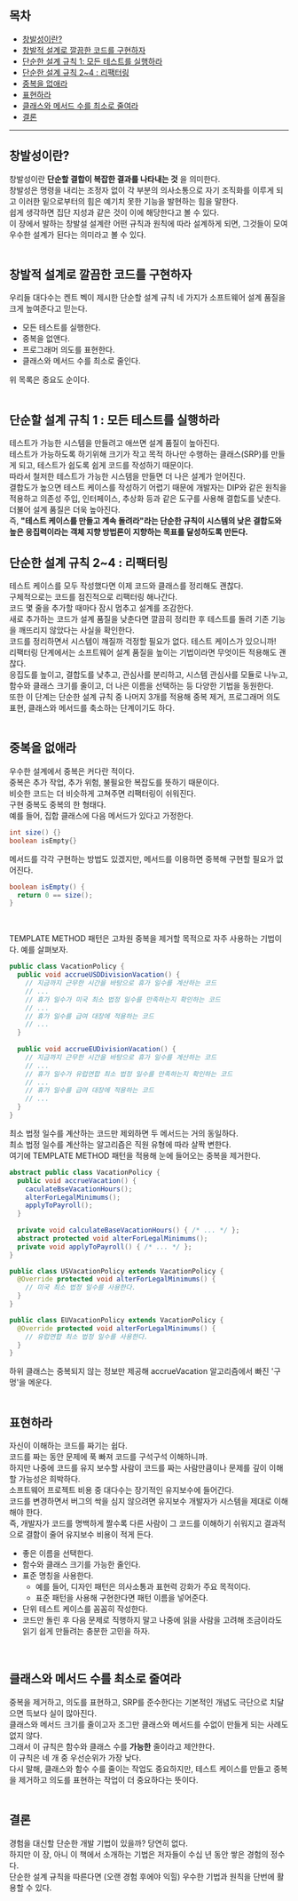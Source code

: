 ## 목차
- [창발성이란?](#1)
- [창발적 설계로 깔끔한 코드를 구현하자](#2)
- [단순한 설계 규칙 1: 모든 테스트를 실행하라](#3)
- [단순한 설계 규칙 2~4 : 리팩터링](#4)
- [중복을 없애라](#5)
- [표현하라](#6)
- [클래스와 메서드 수를 최소로 줄여라](#7)
- [결론](#8)

---

## 창발성이란? <a name = "1"></a>
창발성이란 __단순할 결합이 복잡한 결과를 나타내는 것__ 을 의미한다.  
창발성은 명령을 내리는 조정자 없이 각 부분의 의사소통으로 자기 조직화를 이루게 되고 이러한 밑으로부터의 힘은 예기치 못한 기능을 발현하는 힘을 말한다.  
쉽게 생각하면 집단 지성과 같은 것이 이에 해당한다고 볼 수 있다.  
이 장에서 발하는 창발설 설계란 어떤 규칙과 원칙에 따라 설계하게 되면, 그것들이 모여 우수한 설계가 된다는 의미라고 볼 수 있다.  
<br>

## 창발적 설계로 깔끔한 코드를 구현하자 <a name = "2"></a>
우리들 대다수는 켄트 벡이 제시한 단순할 설계 규칙 네 가지가 소프트웨어 설계 품질을 크게 높여준다고 믿는다.
+ 모든 테스트를 실행한다.
+ 중복을 없앤다.
+ 프로그래머 의도를 표현한다.
+ 클래스와 메서드 수를 최소로 줄인다.

위 목록은 중요도 순이다.  
<br>

## 단순할 설계 규칙 1 : 모든 테스트를 실행하라 <a name = "3"></a>
테스트가 가능한 시스템을 만들려고 애쓰면 설계 품질이 높아진다.  
테스트가 가능하도록 하기위해 크기가 작고 목적 하나만 수행하는 클래스(SRP)를 만들게 되고, 테스트가 쉽도록 쉽게 코드를 작성하기 때문이다.  
따라서 철저한 테스트가 가능한 시스템을 만들면 더 나은 설계가 얻어진다.  
결합도가 높으면 테스트 케이스를 작성하기 어렵기 때문에 개발자는 DIP와 같은 원칙을 적용하고 의존성 주입, 인터페이스, 추상화 등과 같은 도구를 사용해 결합도를 낮춘다.  
더불어 설계 품질은 더욱 높아진다.  
즉, __"테스트 케이스를 만들고 계속 돌려라"라는 단순한 규칙이 시스템의 낮은 결합도와 높은 응집력이라는 객체 지향 방법론이 지향하는 목표를 달성하도록 만든다.__  

## 단순한 설계 규칙 2~4 : 리팩터링 <a name = "4"></a>
테스트 케이스를 모두 작성했다면 이제 코드와 클래스를 정리해도 괜찮다.  
구체적으로는 코드를 점진적으로 리팩터링 해나간다.  
코드 몇 줄을 추가할 때마다 잠시 멈추고 설계를 조감한다.  
새로 추가하는 코드가 설계 품질을 낮춘다면 깔끔히 정리한 후 테스트를 돌려 기존 기능을 깨뜨리지 않았다는 사실을 확인한다.  
코드를 정리하면서 시스템이 깨질까 걱정할 필요가 없다. 테스트 케이스가 있으니까!  
리팩터링 단계에서는 소프트웨어 설계 품질을 높이는 기법이라면 무엇이든 적용해도 괜찮다.  
응집도를 높이고, 결합도를 낮추고, 관심사를 분리하고, 시스템 관심사를 모듈로 나누고, 함수와 클래스 크기를 줄이고, 더 나은 이름을 선택하는 등 다양한 기법을 동원한다.  
또한 이 단계는 단순한 설계 규칙 중 나머지 3개를 적용해 중복 제거, 프로그래머 의도 표현, 클래스와 메서드를 축소하는 단계이기도 하다.  
<br>

## 중복을 없애라 <a name = "5"></a>
우수한 설계에서 중복은 커다란 적이다.  
중복은 추가 작업, 추가 위험, 불필요한 복잡도를 뜻하기 때문이다.  
비슷한 코드는 더 비슷하게 고쳐주면 리팩터링이 쉬워진다.  
구현 중복도 중복의 한 형태다.  
예를 들어, 집합 클래스에 다음 메서드가 있다고 가정한다.  
```java
int size() {}
boolean isEmpty{}
```
메서드를 각각 구현하는 방법도 있겠지만, 메서드를 이용하면 중복해 구현할 필요가 없어진다.  
```java
boolean isEmpty() {
  return 0 == size();
}
```
<br>

TEMPLATE METHOD 패턴은 고차원 중복을 제거할 목적으로 자주 사용하는 기법이다. 예를 살펴보자.  
```java
public class VacationPolicy {
  public void accrueUSDDivisionVacation() {
    // 지금까지 근무한 시간을 바탕으로 휴가 일수를 계산하는 코드
    // ...
    // 휴가 일수가 미국 최소 법정 일수를 만족하는지 확인하는 코드
    // ...
    // 휴가 일수를 급여 대장에 적용하는 코드
    // ...
  }
  
  public void accrueEUDivisionVacation() {
    // 지금까지 근무한 시간을 바탕으로 휴가 일수를 계산하는 코드
    // ...
    // 휴가 일수가 유럽연합 최소 법정 일수를 만족하는지 확인하는 코드
    // ...
    // 휴가 일수를 급여 대장에 적용하는 코드
    // ...
  }
}
```
최소 법정 일수를 계산하는 코드만 제외하면 두 메서드는 거의 동일하다.  
최소 법정 일수를 계산하는 알고리즘은 직원 유형에 따라 살짝 변한다.  
여기에 TEMPLATE METHOD 패턴을 적용해 눈에 들어오는 중복을 제거한다.
```java
abstract public class VacationPolicy {
  public void accrueVacation() {
    caculateBseVacationHours();
    alterForLegalMinimums();
    applyToPayroll();
  }
  
  private void calculateBaseVacationHours() { /* ... */ };
  abstract protected void alterForLegalMinimums();
  private void applyToPayroll() { /* ... */ };
}

public class USVacationPolicy extends VacationPolicy {
  @Override protected void alterForLegalMinimums() {
    // 미국 최소 법정 일수를 사용한다.
  }
}

public class EUVacationPolicy extends VacationPolicy {
  @Override protected void alterForLegalMinimums() {
    // 유럽연합 최소 법정 일수를 사용한다.
  }
}
```
하위 클래스는 중복되지 않는 정보만 제공해 accrueVacation 알고리즘에서 빠진 '구멍'을 메운다.  
<Br>

## 표현하라 <a name = "6"></a>
자신이 이해하는 코드를 짜기는 쉽다.  
코드를 짜는 동안 문제에 푹 빠져 코드를 구석구석 이해하니까.  
하지만 나중에 코드를 유지 보수할 사람이 코드를 짜는 사람만큼이나 문제를 깊이 이해할 가능성은 희박하다.  
소프트웨어 프로젝트 비용 중 대다수는 장기적인 유지보수에 들어간다.  
코드를 변경하면서 버그의 싹을 심지 않으려면 유지보수 개발자가 시스템을 제대로 이해해야 한다.  
즉, 개발자가 코드를 명백하게 짤수록 다른 사람이 그 코드를 이해하기 쉬워지고 결과적으로 결함이 줄어 유지보수 비용이 적게 든다.  
+ 좋은 이름을 선택한다.
+ 함수와 클래스 크기를 가능한 줄인다.
+ 표준 명칭을 사용한다.
    - 예를 들어, 디자인 패턴은 의사소통과 표현력 강화가 주요 목적이다.
    - 표준 패턴을 사용해 구현한다면 패턴 이름을 넣어준다.
+ 단위 테스트 케이스를 꼼꼼히 작성한다.
+ 코드만 돌린 후 다음 문제로 직행하지 말고 나중에 읽을 사람을 고려해 조금이라도 읽기 쉽게 만들려는 충분한 고민을 하자.  

<br>

## 클래스와 메서드 수를 최소로 줄여라 <a name = "7"></a>
중복을 제거하고, 의도를 표현하고, SRP를 준수한다는 기본적인 개념도 극단으로 치달으면 득보다 실이 많아진다.  
클래스와 메서드 크기를 줄이고자 조그만 클래스와 메서드를 수없이 만들게 되는 사례도 없지 않다.  
그래서 이 규칙은 함수와 클래스 수를 __가능한__ 줄이라고 제안한다.  
이 규칙은 네 개 중 우선순위가 가장 낮다.  
다시 말해, 클래스와 함수 수를 줄이는 작업도 중요하지만, 테스트 케이스를 만들고 중복을 제거하고 의도를 표현하는 작업이 더 중요하다는 뜻이다.  
<br>

## 결론 <a name = "8"></a>
경험을 대신할 단순한 개발 기법이 있을까? 당연히 없다.  
하지만 이 장, 아니 이 책에서 소개하는 기법은 저자들이 수십 년 동안 쌓은 경험의 정수다.  
단순한 설계 규칙을 따른다면 (오랜 경험 후에야 익힐) 우수한 기법과 원칙을 단번에 활용할 수 있다.

